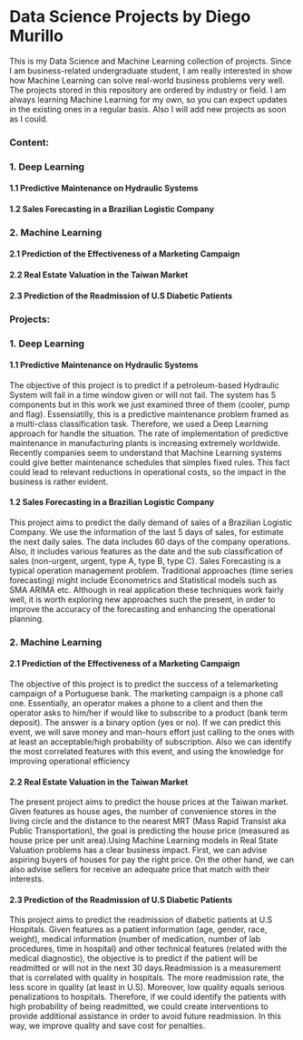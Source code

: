 # Data Science Projects by Diego Murillo

This is my Data Science and Machine Learning collection of projects. Since I am business-related undergraduate student, I am really interested in show how Machine Learning can solve real-world business problems very well.
The projects stored in this repository are ordered by industry or field. I am always learning Machine Learning for my own, so you can expect updates in the existing ones in a regular basis. Also I will add new projects as soon as I could.

### Content:

### 1. Deep Learning

#### 1.1 Predictive Maintenance on Hydraulic Systems

#### 1.2 Sales Forecasting in a Brazilian Logistic Company

### 2. Machine Learning 

#### 2.1 Prediction of the Effectiveness of a Marketing Campaign

#### 2.2 Real Estate Valuation in the Taiwan Market

#### 2.3 Prediction of the Readmission of U.S Diabetic Patients


### Projects:

### 1. Deep Learning

#### 1.1 Predictive Maintenance on Hydraulic Systems

The objective of this project is to predict if a petroleum-based Hydraulic System will fail in a time window given or will not fail. The system has 5 components but in this work we just examined three of them (cooler, pump and flag). Essensiatilly, this is a predictive maintenance problem framed as a multi-class classification task. Therefore, we used a Deep Learning approach for handle the situation. The rate of implementation of predictive maintenance in manufacturing plants is increasing extremely worldwide. Recently companies seem to understand that Machine Learning systems could give better maintenance schedules that simples fixed rules. This fact could lead to relevant reductions in operational costs, so the impact in the business is rather evident. 

#### 1.2 Sales Forecasting in a Brazilian Logistic Company

This project aims to predict the daily demand of sales of a Brazilian Logistic Company. We use the information of the last 5 days of sales, for estimate the next daily sales. The data includes 60 days of the company operations. Also, it includes various features as the date and the sub classification of sales (non-urgent, urgent, type A, type B, type C). Sales Forecasting is a typical operation management problem. Traditional approaches (time series forecasting) might include Econometrics and Statistical models such as SMA ARIMA etc. Although in real application these techniques work fairly well, it is worth exploring new approaches such the present, in order to improve the accuracy of the forecasting and enhancing the operational planning. 


### 2. Machine Learning 

#### 2.1 Prediction of the Effectiveness of a Marketing Campaign

The objective of this project is to predict the success of a telemarketing campaign of a Portuguese bank. The marketing campaign is a phone call one. Essentially, an operator makes a phone to a client and then the operator asks to him/her if would like to subscribe to a product (bank term deposit). The answer is a binary option (yes or no). If we can predict this event, we will save money and man-hours effort just calling to the ones with at least an acceptable/high probability of subscription. Also we can identify the most correlated features with this event, and using the knowledge for improving operational efficiency

#### 2.2 Real Estate Valuation in the Taiwan Market

The present project aims to predict the house prices at the Taiwan market. Given features as house ages, the number of convenience stores in the living circle and the distance to the nearest MRT (Mass Rapid Transist aka Public Transportation), the goal is predicting the house price (measured as house price per unit area).Using Machine Learning models in Real State Valuation problems has a clear business impact. First, we can advise aspiring buyers of houses for pay the right price. On the other hand, we can also advise sellers for receive an adequate price that match with their interests.

#### 2.3 Prediction of the Readmission of U.S Diabetic Patients

This project aims to predict the readmission of diabetic patients at U.S Hospitals. Given features as a patient information (age, gender, race, weight), medical information (number of medication, number of lab procedures, time in hospital) and other technical features (related with the medical diagnostic), the objective is to predict if the patient will be readmitted or will not in the next 30 days.Readmission is a measurement that is correlated with quality in hospitals. The more readmission rate, the less score in quality (at least in U.S). Moreover, low quality equals serious penalizations to hospitals. Therefore, if we could identify the patients with high probability of being readmitted, we could create interventions to provide additional assistance in order to avoid future readmission. In this way, we improve quality and save cost for penalties.  

